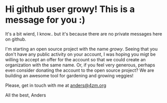 # Hi github user growy! This is a message for you :) 

It's a bit wierd, I know.. but it's because there are no private messages here on github.

I'm starting an open source project with the name *growy*. Seeing that you don't have any public activity on your account, I was hoping you migt be willing to accept an offer for the account so that we could create an organization with the same name. Or, if you feel very generous, perhaps even consider donating the account to the open source project? We are building an awesome tool for gardening and growing veggies!

Please, get in touch with me at anders@4zm.org

All the best,
Anders
